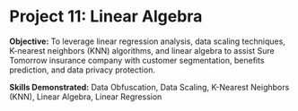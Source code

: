 # Project 11: Linear Algebra
 
**Objective:** To leverage linear regression analysis, data scaling techniques, K-nearest neighbors (KNN) algorithms, and linear algebra to assist Sure Tomorrow insurance company with customer segmentation, benefits prediction, and data privacy protection.

**Skills Demonstrated:** Data Obfuscation, Data Scaling, K-Nearest Neighbors (KNN), Linear Algebra, Linear Regression
